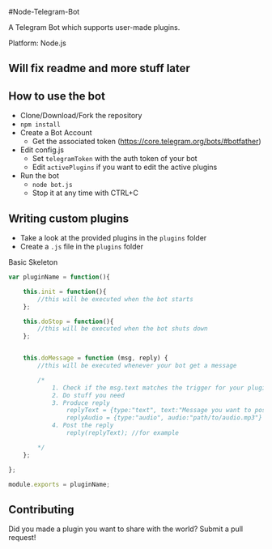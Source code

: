 #Node-Telegram-Bot

A Telegram Bot which supports user-made plugins. 

Platform: Node.js 


## Will fix readme and more stuff later

## How to use the bot

* Clone/Download/Fork the repository
* ```npm install```
* Create a Bot Account 
    * Get the associated token (https://core.telegram.org/bots/#botfather)
* Edit config.js
    * Set ```telegramToken``` with the auth token of your bot
    * Edit ```activePlugins``` if you want to edit the active plugins 
* Run the bot
    * ```node bot.js``` 
    * Stop it at any time with CTRL+C

## Writing custom plugins

* Take a look at the provided plugins in the ```plugins``` folder
* Create a ```.js``` file in the ```plugins``` folder

Basic Skeleton
``` javascript
var pluginName = function(){

    this.init = function(){
        //this will be executed when the bot starts
    };

    this.doStop = function(){
        //this will be executed when the bot shuts down
    };  


    this.doMessage = function (msg, reply) {
        //this will be executed whenever your bot get a message

        /*
            1. Check if the msg.text matches the trigger for your plugin
            2. Do stuff you need
            3. Produce reply 
                replyText = {type:"text", text:"Message you want to post"}
                replyAudio = {type:"audio", audio:"path/to/audio.mp3"}
            4. Post the reply
                reply(replyText); //for example

        */
    };

};

module.exports = pluginName;
```

## Contributing

Did you made a plugin you want to share with the world? Submit a pull request! 